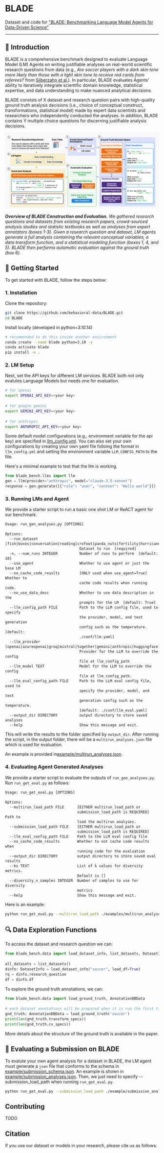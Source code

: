 # BLADE

Dataset and code for ["BLADE: Benchmarking Language Model Agents for Data-Driven Science"]()

---
## 📝 Introduction
BLADE is a comprehensive benchmark designed to evaluate Language Model (LM) Agents on writing justifiable analyses on real-world scientific research questions from data (e.g., *Are soccer players with a dark skin tone more likely than those with a light skin tone to receive red cards from referees?* from [Silberzahn et al.](https://journals.sagepub.com/doi/10.1177/2515245917747646)). In particular, BLADE evaluates Agents' ability to iteratively integrate scientific domain knowledge, statistical expertise, and data understanding to make nuanced analytical decisions

BLADE consists of X dataset and research question pairs with high-quality ground truth analysis decisions (i.e., choice of conceptual construct, transformations, statistical model) made by expert data scientists and researchers who independently conducted the analyses. In addition, BLADE contains Y multiple choice questions for discerning justifiable analysis decisions. 


![Main](assets/main_white.png)
<p align="left">
  <em><b>Overview of BLADE Construction and Evaluation.</b> We gathered research questions and datasets from existing research papers, crowd-sourced analysis studies and statistic textbooks as well as analyses from expert annotators (boxes 1-3). Given a research question and dataset, LM agents generate a full analysis containing the relevant conceptual variables, a data transform function, and a statistical modeling function (boxes 1, 4, and 5). BLADE then performs automatic evaluation against the ground truth (box 6).</em>
</p>

## 🚀 Getting Started
To get started with BLADE, follow the steps below:
### 1. Installation
Clone the repository:
```bash
git clone https://github.com/behavioral-data/BLADE.git
cd BLADE
```
Install locally (developed in python=3.10.14)
```bash
# recommended to do this inside another environment
conda create --name blade python=3.10 -y    
conda activate blade
pip install -e .
```

### 2. LM Setup
Next, set the API keys for different LM services. BLADE both not only evalutes Language Models but needs one for evaluation.
```bash
# for openai
export OPENAI_API_KEY=<your key>

# for google gemini
export GEMINI_API_KEY=<your key>

# for anthropic
export ANTHROPIC_API_KEY=<your key>
```
Some default model configurations (e.g., environment variable for the api key) are specified in [llm_config.yml](blade_bench/conf/llm_config.yml). You can also set your own configurations by creating your own yaml file folloing the format in `llm_config.yml` and setting the environment variable `LLM_CONFIG_PATH` to the file.

Here's a minimal example to test that the llm is working.
```python
from blade_bench.llms import llm
gen = llm(provider="anthropic", model="claude-3.5-sonnet")
response = gen.generate([{"role": "user", "content": "Hello world"}])
```

### 3. Running LMs and Agent
We provide a starter script to run a basic one shot LM or ReACT agent for our benchmark.

```
Usage: run_gen_analyses.py [OPTIONS]

Options:
  --run_dataset [fish|boxes|conversation|reading|crofoot|panda_nuts|fertility|hurricane|teachingratings|mortgage|soccer|affairs|amtl|caschools]
                                  Dataset to run  [required]
  -n, --num_runs INTEGER          Number of runs to perform  [default: 10]
  --use_agent                     Whether to use agent or just the base LM
  --no_cache_code_reuslts         [ONLY used when use_agent=True] Whether to
                                  cache code results when running code.
  --no_use_data_desc              Whether to use data description in the
                                  prompts for the LM  [default: True]
  --llm_config_path FILE          Path to the LLM config file, used to specify
                                  the provider, model, and text generation
                                  config such as the temperature.  [default:
                                  ./conf/llm.yaml]
  --llm_provider [openai|azureopenai|groq|mistral|together|gemini|anthropic|huggingface]
                                  Provider for the LLM to override the config
                                  file at llm_config_path
  --llm_model TEXT                Model for the LLM to override the config
                                  file at llm_config_path. 
  --llm_eval_config_path FILE     Path to the LLM eval config file, used to
                                  specify the provider, model, and text
                                  generation config such as the temperature.
                                  [default: ./conf/llm_eval.yaml]
  --output_dir DIRECTORY          output directory to store saved analyses
  --help                          Show this message and exit.
```
This will write the results to the folder specified by `output_dir`. After running the script, in the output folder, there will be a `multirun_analyses.json` file which is used for evaluation.

An example is provided in[example/multirun_analyses.json](example/multirun_analyses.json).

### 4. Evaluating Agent Generated Analyses
We provide a starter script to evaluate the outputs of `run_gen_analyses.py`. Run `run_get_eval.py` as follows:

```
Usage: run_get_eval.py [OPTIONS]

Options:
  --multirun_load_path FILE      [EITHER multirun_load_path or
                                 submission_load_path is REQUIRED] Path to
                                 load the multirun analyses.
  --submission_load_path FILE    [EITHER multirun_load_path or
                                 submission_load_path is REQUIRED]
  --llm_eval_config_path FILE    Path to the LLM eval config file
  --no_cache_code_results        Whether to not cache code results when
                                 running code for the evaluation
  --output_dir DIRECTORY         output directory to store saved eval results
  --ks TEXT                      List of k values for diversity metrics.
                                 Default is []
  --diversity_n_samples INTEGER  Number of samples to use for diversity
                                 metrics
  --help                         Show this message and exit.
```
Here is an example:
```bash
python run_get_eval.py --multirun_load_path ./examples/multirun_analyses.json
```

## 🔍 Data Exploration Functions
To access the dataset and research question we can:
```python
from blade_bench.data import load_dataset_info, list_datasets, DatasetInfo

all_datasets = list_datasets()
dinfo: DatasetInfo = load_dataset_info("soccer", load_df=True)
rq = dinfo.research_question
df = dinfo.df
```

To explore the ground truth annotations, we can:
```python
from blade_bench.data import load_ground_truth, AnnotationDBData

# each dataset annotations will be prepared when it is run the first time
gnd_truth: AnnotationDBData = load_ground_truth('soccer') 
print(len(gnd_truth.transform_specs))
print(len(gnd_truth.cv_specs))
```
More details about the structure of the ground truth is available in the paper.

## 🎯 Evaluating a Submission on BLADE
To evalute your own agent analysis for a dataset in BLADE, the LM agent must generate a `json` file that conforms to the schema in [example/submission_schema.json](example/submission_schema.json). An example is shown in [example/submission_analyses.json](example/submission_analyses.json). Then, we just need to specify --submission_load_path when running `run_get_eval.py`.

```bash
python run_get_eval.py --submission_load_path ./example/submission_analyses.json
```

## Contributing

TODO

## Citation

If you use our dataset or models in your research, please cite us as follows:

```bibtex

```
